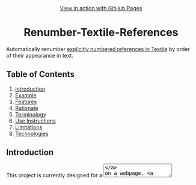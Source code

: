 <div align="center">
  <a href="https://bzvnr.github.io/Renumber-Textile-References/">View in action with GitHub Pages</a>
</div>

<h1 align="center">Renumber-Textile-References</h1>

Automatically renumber [explicitly numbered references in Textile](https://textile-lang.com/doc/footnotes) by order of their appearance in text.

## Table of Contents

1. [Introduction](#introduction)
2. [Example](#example)
3. [Features](#features)
4. [Rationale](#rationale)
5. [Terminology](#terminology)
6. [Use Instructions](#use-instructions)
7. [Limitations](#limitations)
8. [Technologies](#technologies)

## Introduction

This project is currently designed for a [<textarea>](https://developer.mozilla.org/en-US/docs/Web/HTML/Element/textarea) on a webpage. [Click here to use the project on a provided webpage](https://bzvnr.github.io/Renumber-Textile-References/).

## Example 

| Before | After |
| ------ | ----- |
| h2. Section<br><br>Lorem.[2][3] ipsum.[1]<br><br>h2. External References<br><br>fn2. First Ref<br><br>fn1. Third Ref<br><br>fn3. Second Ref | h2. Section<br><br>Lorem.[1][2] ipsum.[3]<br><br>h2. External References<br><br>fn1. First Ref<br><br>fn2. Second Ref<br><br>fn3. Third Ref |

## Features

- Automatically renumber explicitly numbered Textile references by their order of appearance in text
- User formatting errors are detected and highlighted to prevent incorrect usage
- References can be placed almost anywhere in text (for limits, see [Limitations](#bugs))

## Rationale

This project solves a problem with [explicitly numbered references](https://textile-lang.com/doc/footnotes) in the [Textile](https://en.wikipedia.org/wiki/Textile_(markup_language)) markup language. When a user alters the reference order or inserts a new reference in a body of text, the references' order by appearance may be compromised. To preserve the references' order by appearance, a user may have to renumber the references manually. This project does that automatically.

Note that Textile already provides a solution with [auto-numbered notes](https://textile-lang.com/doc/auto-numbered-notes).

This project is suited for: 

- Anyone using Textile who has text already containing explicitly numbered references
- Websites where auto-numbered notes are not supported

## Terminology

This project was developed using different [terminology](https://textile-lang.com/doc/footnotes) than the Textile markup language, as seen below. This terminology may be subject to future change.

### Project vs. Textile

| Appearance in text | Project | Textile |
|:------------------:| ------- | ------- |
| [1] | In-text citation / Citation | Reference |
| fn1. Author - "Sample Text":https://www.example.com | Reference | Footnote |

### Project-Specific

- [config.js](./lib/config.js) - a configuration file used to customize the project to the user's needs
- *referenceSection* - specified in [config.js](./lib/config.js), a part of a text assumed to be the last [heading](https://textile-lang.com/doc/headings) or a unique last section in a text. The [program](./lib/renumberReferences.js) places all references under the *referenceSection* after it is finished renumbering them
  - As seen in the [example](#example), *referenceSection's* default value is `h2. External References`. This an be changed by following the [Configuration Instructions](#configuration)
  - All references are placed under the *referenceSection*, regardless of where they are in the <textarea> (for limits see[limitations](#bugs)). Note that with the current implementation, any text after the *referenceSection* that is not a reference will be lost


## Use Instructions

A live version of project can be used with [GitHub Pages](https://bzvnr.github.io/Renumber-Textile-References/). The project can also be used offline by downloading it or cloning it from GitHub.

### Requirements

To use this project locally, Node.js and npm must be installed. See [installation instructions for Node.js for details](https://docs.npmjs.com/downloading-and-installing-node-js-and-npm). A short video on how to install can also be viewed [here](https://youtu.be/OBhw2BOez0w?t=82).

### Installation

1. Click the green `Code` button [on the project's GitHub repository](https://github.com/bzvnr/Renumber-Textile-References) and download the project as a ZIP file
2. Unzip the file (AKA Extract all)
3. [Open your system's terminal](https://web.archive.org/web/20220528160004/https://towardsdatascience.com/a-quick-guide-to-using-command-line-terminal-96815b97b955?gi=f465d80a5ddf)
4. In the terminal, navigate to the project's directory (folder)
5. In the terminal, enter `cd [filePathToProjectDirectory]` without the brackets. (ex: `cd C:\Users\user\Downloads\Renumber-Textile-References-master\Renumber-Textile-References-master`). The directory navigated to should contain the project's `lib` folder.
6. In the terminal, enter `npm install` to download the npm packages required for the project

The [webpage](./index.html) for the project should work locally.

### Configuration

This part assumes the project has been [downloaded](#installation) or cloned. The project is configured by modifying the variable values in the [config.js](./lib/config.js) file. To update [config.js](./lib/config.js), follow these instructions:

- Locate the [config.js](./lib/config.js) file on your system
- Open [config.js](./lib/config.js) and update the variable values to the desired values (ex: referenceSection: "changeTheValueInQuotes").
- Save [config.js](./lib/config.js) to preserve any changes made
- See steps 3-6 from the [Installation](#installation) section for instructions on opening the system's terminal, navigating to the project directory, and downloading npm packages
- In terminal, enter the command `npm run build`. This updates the [bundle.js](./dist/bundle.js) file, allowing the [webpage](./index.html) to use the updated values from [config.js](./lib/config.js)
- Open `index.html` in any browser. The webpage should use the provided values in [config.js](./lib/config.js) with the [system](./lib/renumberReferences.js) [files](./lib/renumberTextarea.js) to update any provided text

## Limitations

(Using Textile terminology): The project currently does not support [references that don't link to the footnote or footnotes with a backlink](https://textile-lang.com/doc/footnotes).

### Bugs 

To view inputs that currently cause errors, open [testCases.yaml](./lib/testCases.yaml) and search for "Failing" without quotes.

## Technologies

- [Node.js and npm](https://nodejs.org/en/download/) for development and package management
- [Jest](https://jestjs.io/) for testing
- [webpack](https://github.com/webpack/webpack) for bundling
- [Visual Studio Code](https://code.visualstudio.com/) for creation and editing

### npm Commands

- `npm install` - install the required packages for the project
- `npm run build` - create [bundle.js](./dist/bundle.js) for [index.html](./index.html) to use
- `npm test` - run the tests for the project with Jest
